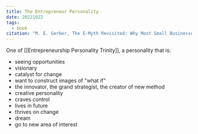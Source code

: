 ```yaml
---
title: The Entrepreneur Personality
date: 20221022
tags:
  - book
citation: "M. E. Gerber, The E-Myth Revisited: Why Most Small Businesses Don’t Work and What to Do About It. Harper Collins, 2009."
---
```

One of [[Entrepreneurship Personality Trinity]], a personality that is:
- seeing opportunities
- visionary
- catalyst for change
- want to construct images of "what if"
- the innovator, the grand strategist, the creator of new method
- creative personality
- craves control
- lives in future
- thrives on change
- dream
- go to new area of interest